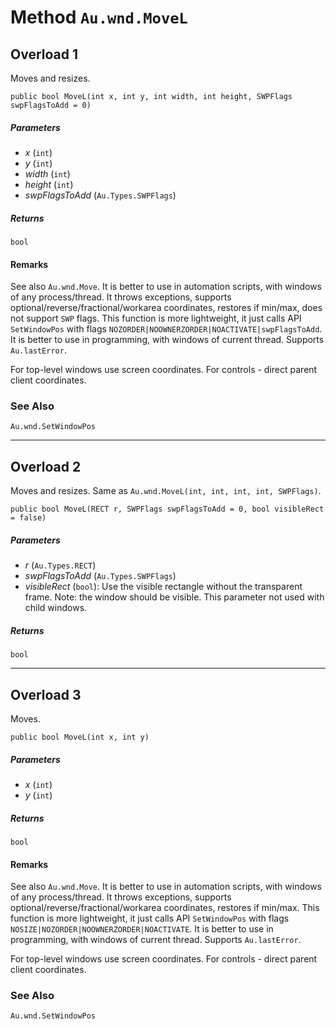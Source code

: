 # Method `Au.wnd.MoveL`

## Overload 1

Moves and resizes.

```
public bool MoveL(int x, int y, int width, int height, SWPFlags swpFlagsToAdd = 0)
```

##### Parameters

- *x*  (`int`)
- *y*  (`int`)
- *width*  (`int`)
- *height*  (`int`)
- *swpFlagsToAdd*  (`Au.Types.SWPFlags`)

##### Returns

`bool`

#### Remarks

See also `Au.wnd.Move`. It is better to use in automation scripts, with windows of any process/thread. It throws exceptions, supports optional/reverse/fractional/workarea coordinates, restores if min/max, does not support `SWP` flags. This function is more lightweight, it just calls API `SetWindowPos` with flags `NOZORDER|NOOWNERZORDER|NOACTIVATE|swpFlagsToAdd`. It is better to use in programming, with windows of current thread. Supports `Au.lastError`.

For top-level windows use screen coordinates. For controls - direct parent client coordinates.

### See Also

`Au.wnd.SetWindowPos`

* * *

## Overload 2

Moves and resizes. Same as `Au.wnd.MoveL(int, int, int, int, SWPFlags)`.

```
public bool MoveL(RECT r, SWPFlags swpFlagsToAdd = 0, bool visibleRect = false)
```

##### Parameters

- *r*  (`Au.Types.RECT`)
- *swpFlagsToAdd*  (`Au.Types.SWPFlags`)
- *visibleRect*  (`bool`):
    Use the visible rectangle without the transparent frame. Note: the window should be visible. This parameter not used with child windows.

##### Returns

`bool`

* * *

## Overload 3

Moves.

```
public bool MoveL(int x, int y)
```

##### Parameters

- *x*  (`int`)
- *y*  (`int`)

##### Returns

`bool`

#### Remarks

See also `Au.wnd.Move`. It is better to use in automation scripts, with windows of any process/thread. It throws exceptions, supports optional/reverse/fractional/workarea coordinates, restores if min/max. This function is more lightweight, it just calls API `SetWindowPos` with flags `NOSIZE|NOZORDER|NOOWNERZORDER|NOACTIVATE`. It is better to use in programming, with windows of current thread. Supports `Au.lastError`.

For top-level windows use screen coordinates. For controls - direct parent client coordinates.

### See Also

`Au.wnd.SetWindowPos`
